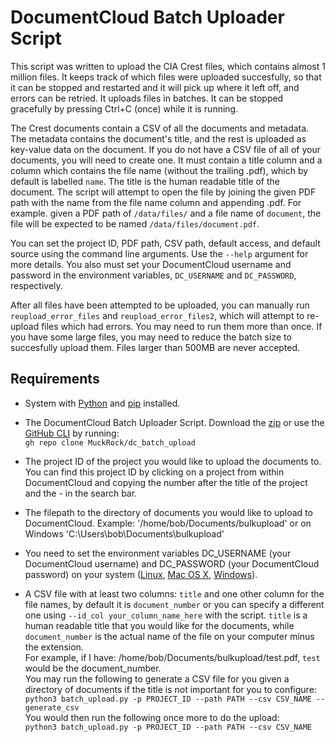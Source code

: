 
# DocumentCloud Batch Uploader Script

This script was written to upload the CIA Crest files, which contains almost 1
million files.  It keeps track of which files were uploaded succesfully, so
that it can be stopped and restarted and it will pick up where it left off, and
errors can be retried.  It uploads files in batches.  It can be stopped
gracefully by pressing Ctrl+C (once) while it is running.

The Crest documents contain a CSV of all the documents and metadata.  The
metadata contains the document's title, and the rest is uploaded as key-value
data on the document.  If you do not have a CSV file of all of your documents,
you will need to create one.  It must contain a title column and a column which
contains the file name (without the trailing .pdf), which by default is
labelled `name`.  The title is the human readable title of the
document.  The script will attempt to open the file by joining the given PDF
path with the name from the file name column and appending .pdf.  For example.
given a PDF path of `/data/files/` and a file name of `document`, the file will
be expected to be named `/data/files/document.pdf`.

You can set the project ID, PDF path, CSV path, default access, and default
source using the command line arguments.  Use the `--help` argument for more
details.  You also must set your DocumentCloud username and password in the
environment variables, `DC_USERNAME` and `DC_PASSWORD`, respectively.

After all files have been attempted to be uploaded, you can manually run
`reupload_error_files` and `reupload_error_files2`, which will attempt to
re-upload files which had errors.  You may need to run them more than once.  If
you have some large files, you may need to reduce the batch size to succesfully
upload them.  Files larger than 500MB are never accepted.


## Requirements
- System with [Python](https://www.python.org/) and [pip](https://pip.pypa.io/en/stable/installation/) installed. 

- The DocumentCloud Batch Uploader Script. Download the [zip](https://github.com/MuckRock/dc_batch_upload/archive/refs/heads/master.zip) or use the [GitHub CLI](https://github.com/cli/cli#installation) by running: <br /> `gh repo clone MuckRock/dc_batch_upload` 

- The project ID of the project you would like to upload the documents to. You can find this project ID by clicking on a project from within DocumentCloud and copying the number after the title of the project and the - in the search bar. 

- The filepath to the directory of documents you would like to upload to DocumentCloud. 
Example: '/home/bob/Documents/bulkupload' or on Windows 'C:\Users\bob\Documents\bulkupload'

- You need to set the environment variables DC_USERNAME (your DocumentCloud username) and DC_PASSWORD (your DocumentCloud password) on your system ([Linux](https://linuxize.com/post/how-to-set-and-list-environment-variables-in-linux/), [Mac OS X](https://phoenixnap.com/kb/set-environment-variable-mac), [Windows](https://phoenixnap.com/kb/windows-set-environment-variable#ftoc-heading-1)). 

- A CSV file with at least two columns: `title` and one other column for the file names, by default it is `document_number` or you can specify a different one using `--id_col your_column_name_here` with the script.
`title` is a human readable title that you would like for the documents, while `document_number` is the actual name of the file on your computer minus the extension. <br /> For example, if I have: /home/bob/Documents/bulkupload/test.pdf, `test` would be the document_number. <br />
You may run the following to generate a CSV file for you given a directory of documents if the title is not important for you to configure: <br />
  ```python3 batch_upload.py -p PROJECT_ID --path PATH --csv CSV_NAME --generate_csv``` <br />
  You would then run the following once more to do the upload: <br />
  ```python3 batch_upload.py -p PROJECT_ID --path PATH --csv CSV_NAME``` <br />


